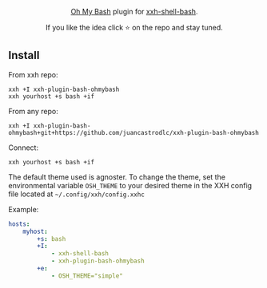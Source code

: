 <p align="center">
<a href="https://github.com/ohmybash/oh-my-bash">Oh My Bash</a> plugin for <a href="https://github.com/xxh/xxh-shell-bash">xxh-shell-bash</a>. 
</p>

<p align="center">  
If you like the idea click ⭐ on the repo and stay tuned.
</p>

## Install
From xxh repo:
```
xxh +I xxh-plugin-bash-ohmybash
xxh yourhost +s bash +if
```
From any repo:
```
xxh +I xxh-plugin-bash-ohmybash+git+https://github.com/juancastrodlc/xxh-plugin-bash-ohmybash
```    
Connect:
```
xxh yourhost +s bash +if
```

The default theme used is agnoster. To change the theme, set the environmental variable `OSH_THEME` to your desired theme in the XXH config file located at `~/.config/xxh/config.xxhc`

Example:
```YAML
hosts:
    myhost:
        +s: bash
        +I: 
            - xxh-shell-bash
            - xxh-plugin-bash-ohmybash
        +e:    
            - OSH_THEME="simple"
```
